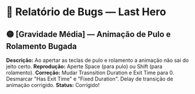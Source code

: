 # 🐞 Relatório de Bugs — Last Hero

## 🟡 [Gravidade Média] — Animação de Pulo e Rolamento Bugada
**Descrição:** Ao apertar as teclas de pulo e rolamento a animação não sai do jeito certo.
**Reprodução:** Aperte Space (para pulo) ou Shift (para rolamento).
**Correção:** Mudar Trasnsition Duration e Exit Time para 0. Desmarcar "Has Exit Time" e "Fixed Duration". Delay de transição de animação corrigido.
**Status:** Corrigido!
